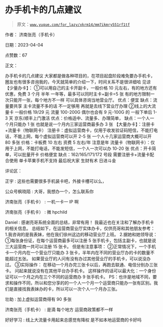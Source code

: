 # 办手机卡的几点建议

> 原文：[`www.yuque.com/for_lazy/xkrm14/mm7ikmry551rf1tf`](https://www.yuque.com/for_lazy/xkrm14/mm7ikmry551rf1tf)

作者： 济南张亮（手机卡）

日期：2023-04-04

点赞数：67

正文：

办手机卡的几点建议 大家都是做各种项目的，在项目起盘阶段难免要办手机卡，圈友也有很多咨询我的，今天就简单的介绍一下，时间关系不是很详细哈 见谅 【少量办卡】： ①可以用自己的主卡开副卡，一般价格 10 元左右，有的地方还有优惠，免费 3 个月 半年 一年等，最多可以同时主卡+副卡=5 张 有的地方限制一次只能开一张，每个地方不一样 可以具体咨询当地营业厅。 优点：便宜 缺点：流量要共享 主卡流量不多的话 不一定够用 再就是去线下营业厅办理 ②线上的大流量卡 一般价格 19/29 元 流量 100-200G 偶尔也会有 9 元-100G 的 一般下单后 1-3 天 京东/顺丰上门激活 优点：价格适中、流量多、办理简单， 缺点：一个人一个月只能办 1 张 也就是说一个月内三家运营商最多办 3 张 【大量办卡】：注册卡+流量卡（物联网卡） 注册卡：虚拟运营商卡，仅用于收发验证码短信，不能打电话，不能上网，每个虚拟运营商可以开 2-5 张 一个人十几家运营商大概可以开 80 多张 价格：卡板费 10 左右 资费 5 左右/年 注意是年 流量卡（物联网卡）：仅用于上网，不能打电话，不能发短信，一个人一次可以办 10-20 张 优点：开卡简单，可以批量开卡 价格便宜 缺点：162/165/171/172 号段 需要注册卡+流量卡配合使用 单卡苹果手机不支持 最后祝大家 生财有术 日进斗金

评论区：

正宇 : 这些也需要很多手机装卡吧，外接卡槽可以么，

公众号枫晓陌 : 大哥，我想办一个，怎么联系你

济南张亮（手机卡） : 一机一卡一 IP 啊

济南张亮（手机卡） : 微 hpchild

Daniel : 感谢亮哥系统全面的总结，非常有用！ 我最近也在关注和了解办手机卡的相关信息。 总结如下，在运营商营业厅实体办卡，仅供亮哥和其他朋友参考： 1.我咨询的是我表妹，他在我们徐州这边的移动营业厅上班。 2.据她和她领导说： ①每张身份证，在每个运营商最多可以注册 5 张手机卡，包括主副卡，也就是说三大运营商一共可以注册 15 张卡。 但是有注意事项： ②正常情况下，一个手机卡一个月内在一个营业厅只能办 3 张卡，半年内在不同的营业厅办的卡的数量不能超过五张。 如果营业厅的人问有没有办过其他营业厅的手机卡，可以说没办过。 ③实际操作： 在移动一个月办完三张卡以后，再跑去联通、电信分别办三张卡。 问起来就说没有在其他平台办手机卡。 这样操作的话可以最大化：一个身份证可以一个月之内在三个不同的运营商办 9 张手机卡。 PS：也许是地域不同，要求和操作不同，所以和您分享的的一个人一个月一个运营商只能办一张有区别。我们是直接找我表妹办的卡，所以可以一次个人一个月办三张。

壮助 : 加上虚拟运营商得有 90 多张

济南张亮（手机卡） : 是滴 每个地方 运营商政策都不一样

好好学习 : 线上大流量卡用起来总感觉有降权 是不如本地运营商的卡好吗



